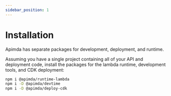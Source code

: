 ```yaml
---
sidebar_position: 1
---
```


# Installation

Apimda has separate packages for development, deployment, and runtime.

Assuming you have a single project containing all of your API and deployment code, install the packages for the lambda
runtime, development tools, and CDK deployment:

```bash
npm i @apimda/runtime-lambda
npm i -D @apimda/devtime
npm i -D @apimda/deploy-cdk
```

